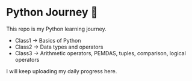 # Python Journey 🚀

This repo is my Python learning journey.

- Class1 → Basics of Python
- Class2 → Data types and operators
- Class3 → Arithmetic operators, PEMDAS, tuples, comparison, logical operators

I will keep uploading my daily progress here.
